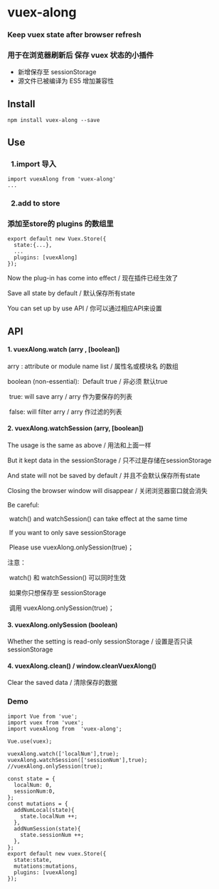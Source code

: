 # vuex-along

### Keep vuex state after browser refresh
### 用于在浏览器刷新后 保存 vuex 状态的小插件

* 新增保存至 sessionStorage
* 源文件已被编译为 ES5 增加兼容性



## Install

```
npm install vuex-along --save
```



## Use

###   1.import 导入

```
import vuexAlong from 'vuex-along'
...
```

###   2.add to store 
### 添加至store的 plugins 的数组里

```
export default new Vuex.Store({
  state:{...},
  ...
  plugins: [vuexAlong]
});
```



Now the plug-in has come into effect  / 现在插件已经生效了

Save all state by default / 默认保存所有state

You can set up by use API / 你可以通过相应API来设置





## API



#### 	1. vuexAlong.watch (arry , [boolean])

 arry :  attribute or module name list / 属性名或模块名 的数组

 boolean (non-essential):  Default true / 非必须 默认true

​	true:   will save arry  /  arry 作为要保存的列表

​	false:   will filter arry /  arry 作过滤的列表



#### 2. vuexAlong.watchSession (arry, [boolean])

The usage is the same as above / 用法和上面一样

But it kept data in the sessionStorage / 只不过是存储在sessionStorage 

And  state will not be saved by default /  并且不会默认保存所有state

Closing the browser window will disappear / 关闭浏览器窗口就会消失



Be careful: 

​	watch() and watchSession() can take effect at the same time

​	If you want to only save sessionStorage 

​	Please use vuexAlong.onlySession(true)；

注意：

​	watch() 和 watchSession() 可以同时生效

​	如果你只想保存至 sessionStorage 

​	调用 vuexAlong.onlySession(true)；



#### 3. vuexAlong.onlySession (boolean)

Whether the setting is read-only sessionStorage  / 设置是否只读 sessionStorage  



#### 4. vuexAlong.clean()    /   window.cleanVuexAlong()

Clear the saved data / 清除保存的数据



### Demo

```
import Vue from 'vue';
import vuex from 'vuex';
import vuexAlong from  'vuex-along';

Vue.use(vuex);

vuexAlong.watch(['localNum'],true);
vuexAlong.watchSession(['sessionNum'],true);
//vuexAlong.onlySession(true);

const state = {
  localNum: 0,
  sessionNum:0,
};
const mutations = {
  addNumLocal(state){
    state.localNum ++;
  },
  addNumSession(state){
    state.sessionNum ++;
  },
};
export default new vuex.Store({
  state:state,
  mutations:mutations,
  plugins: [vuexAlong]
});


```

